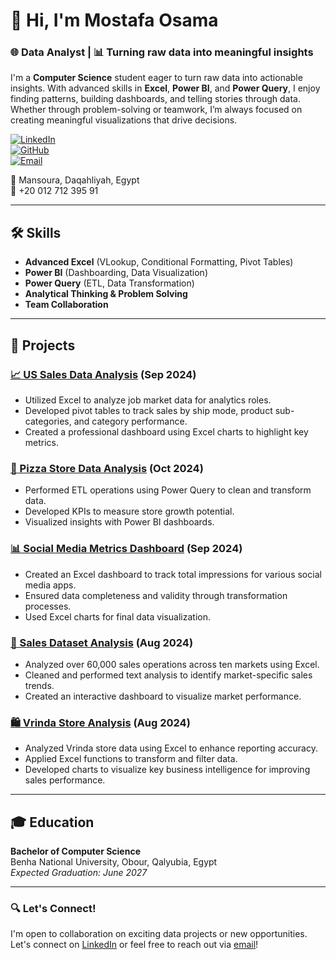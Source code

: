 # 👋 Hi, I'm Mostafa Osama  

### 🌐 Data Analyst | 📊 Turning raw data into meaningful insights  

I'm a **Computer Science** student eager to turn raw data into actionable insights. With advanced skills in **Excel**, **Power BI**, and **Power Query**, I enjoy finding patterns, building dashboards, and telling stories through data. Whether through problem-solving or teamwork, I’m always focused on creating meaningful visualizations that drive decisions.

[![LinkedIn](https://img.shields.io/badge/-LinkedIn-blue?style=flat&logo=LinkedIn&logoColor=white)](https://www.linkedin.com/in/MustafaOsama0)  
[![GitHub](https://img.shields.io/badge/-GitHub-black?style=flat&logo=GitHub&logoColor=white)](https://github.com/MostafaOsama0)  
[![Email](https://img.shields.io/badge/-Email-red?style=flat&logo=Gmail&logoColor=white)](mailto:mostafaosama7213@gmail.com)  

📍 Mansoura, Daqahliyah, Egypt  
📱 +20 012 712 395 91  

---

## 🛠️ **Skills**  
- **Advanced Excel** (VLookup, Conditional Formatting, Pivot Tables)  
- **Power BI** (Dashboarding, Data Visualization)  
- **Power Query** (ETL, Data Transformation)  
- **Analytical Thinking & Problem Solving**  
- **Team Collaboration**  

---

## 🚀 **Projects**

### [📈 US Sales Data Analysis](https://github.com/MostafaOsama0/Projects/blob/main/US_Dataset%20Project.xlsx) (Sep 2024)  
- Utilized Excel to analyze job market data for analytics roles.  
- Developed pivot tables to track sales by ship mode, product sub-categories, and category performance.  
- Created a professional dashboard using Excel charts to highlight key metrics.  

### [🍕 Pizza Store Data Analysis](https://github.com/MostafaOsama0/Projects/blob/main/Pizza%20Store%20Power%20Bi.pbix) (Oct 2024)  
- Performed ETL operations using Power Query to clean and transform data.  
- Developed KPIs to measure store growth potential.  
- Visualized insights with Power BI dashboards.  

### [📊 Social Media Metrics Dashboard](https://github.com/MostafaOsama0/Projects/blob/main/Social-Media-Metrics%20Project.xlsx) (Sep 2024)  
- Created an Excel dashboard to track total impressions for various social media apps.  
- Ensured data completeness and validity through transformation processes.  
- Used Excel charts for final data visualization.  

### [💼 Sales Dataset Analysis](https://github.com/MostafaOsama0/Projects/blob/main/Sales_Dataset%20Project.xlsx) (Aug 2024)  
- Analyzed over 60,000 sales operations across ten markets using Excel.  
- Cleaned and performed text analysis to identify market-specific sales trends.  
- Created an interactive dashboard to visualize market performance.  

### [🛍️ Vrinda Store Analysis](https://github.com/MostafaOsama0/Projects/blob/main/Vrinda%20Store%20Project.xlsx) (Aug 2024)  
- Analyzed Vrinda store data using Excel to enhance reporting accuracy.  
- Applied Excel functions to transform and filter data.  
- Developed charts to visualize key business intelligence for improving sales performance.  

---

## 🎓 **Education**  
**Bachelor of Computer Science**  
Benha National University, Obour, Qalyubia, Egypt  
_Expected Graduation: June 2027_  

---

### 🔍 **Let's Connect!**  
I'm open to collaboration on exciting data projects or new opportunities. Let's connect on [LinkedIn](https://www.linkedin.com/in/MustafaOsama0) or feel free to reach out via [email](mailto:mostafaosama7213@gmail.com)!
